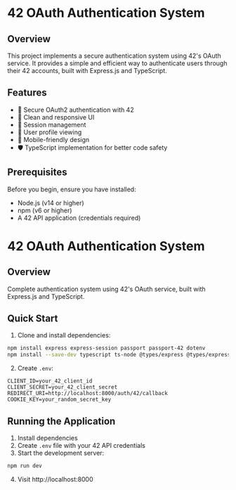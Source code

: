 # 42 OAuth Authentication System

## Overview
This project implements a secure authentication system using 42's OAuth service. It provides a simple and efficient way to authenticate users through their 42 accounts, built with Express.js and TypeScript.

## Features
- 🔐 Secure OAuth2 authentication with 42
- 🎨 Clean and responsive UI
- 🔄 Session management
- 👤 User profile viewing
- 📱 Mobile-friendly design
- 🛡️ TypeScript implementation for better code safety

## Prerequisites
Before you begin, ensure you have installed:
- Node.js (v14 or higher)
- npm (v6 or higher)
- A 42 API application (credentials required)

# 42 OAuth Authentication System

## Overview
Complete authentication system using 42's OAuth service, built with Express.js and TypeScript.

## Quick Start
1. Clone and install dependencies:
```bash
npm install express express-session passport passport-42 dotenv
npm install --save-dev typescript ts-node @types/express @types/express-session @types/passport nodemon
```

2. Create `.env`:
```env
CLIENT_ID=your_42_client_id
CLIENT_SECRET=your_42_client_secret
REDIRECT_URI=http://localhost:8000/auth/42/callback
COOKIE_KEY=your_random_secret_key
```

## Running the Application
1. Install dependencies
2. Create `.env` file with your 42 API credentials
3. Start the development server:
```bash
npm run dev
```
4. Visit http://localhost:8000
